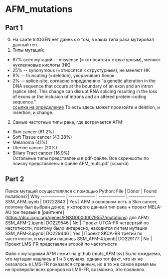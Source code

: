 # AFM_mutations
## Part 1
0. На сайте IntOGEN нет данных о том, в каких типа рака мутировал данный ген. 
1. Типы мутаций: 
  - 67% всех мутаций -- missense (= относятся к структурным), меняют нуклеиновые кислоты (НК)
  - 25% -- synonymous (=относятся к структурным), не меняют НК
  - 6% -- truncating (=deletion), укорачивает белок
  - 2% -- splice-site, согласно определению "a genetic alteration in the DNA sequence that occurs at the boundary of an exon and an intron (splice site). This change can disrupt RNA splicing resulting in the loss of exons or the inclusion of introns and an altered protein-coding sequence." \
[ссылка на определение](https://www.cancer.gov/publications/dictionaries/genetics-dictionary/def/splice-site-mutation) То есть здесь может произойти и deletion, и insertion, и change. 
2. Самые частотные типы рака, где встречается AFM: 
  - Skin cancer (61.2%)
  - Soft Tissue cancer (43.28%)
  - Melanoma (41%)
  - Uterine cancer (20%)
  - Biliary Tract cancer (16.9%) \
Остальные типы представлены в pdf-файле. 
Все скриншоты по поиску представлены в файле AFM_muts.pdf (ссылка)
## Part 2
Поиск мутаций осуществлялcя с помощью Python:
File | Donor | Found mutations?| Why
------------ | ------------- | ------------- | ------------- 
SSM_AFM.ipynb | DO222843 | Yes | AFM в основном есть в Skin cancer, поэтому был выбран донор, у которого данный тип рака + проект MELA-AU (он первый в [рейтинге] (https://dcc.icgc.org/genes/ENSG00000079557/mutations) для AFM)
SSM_AFM-2.ipynb| DO229546  | No | Проект UTCA-FR четвертый по частотности, поэтому было интересно, находится ли там мутации
SSM_AFM-3.ipynb| DO229446  | Yes | Проект SKCA-BR третий по частотности, и мутации нашлись
SSM_AFM-4.ipynb| DO229177  | No | Проект LMS-FR представлен второй по частотности 

Файл с мутациями AFM лежит на github (muts_AFM.tsv)
Было ожидаемо, что мутации нашлись в 1 и 3 случаях, однако тот факт, что их не оказалось в LMS-FR показался странным, но в то же самое время мы не проверяли всех доноров из LMS-FR, возможно, это повлияло. 
